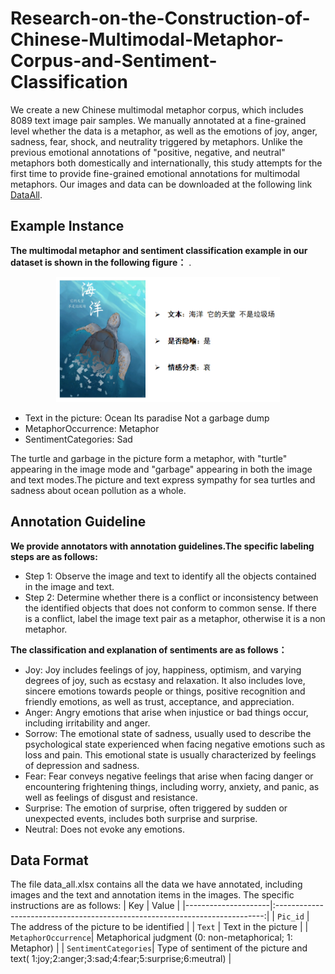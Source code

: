 # Research-on-the-Construction-of-Chinese-Multimodal-Metaphor-Corpus-and-Sentiment-Classification
We create a new Chinese multimodal metaphor corpus, which includes 8089 text image pair samples. 
We manually annotated at a fine-grained level whether the data is a metaphor, as well as the emotions of joy, anger, sadness, fear, shock, and neutrality triggered by metaphors. 
Unlike the previous emotional annotations of "positive, negative, and neutral" metaphors both domestically and internationally, this study attempts for the first time to provide fine-grained emotional annotations for multimodal metaphors.
Our images and data can be downloaded at the following link [DataAll](https://www.kaggle.com/datasets/liuyuxi718/chinese-multimodal-metaphor-and-sentiment-corpus).

## Example Instance
**The multimodal metaphor and sentiment classification example in our dataset is shown in the following figure：**
.<div align='center'><img src='/example/example.png' width="358" height="200"></div>
+ Text in the picture: Ocean Its paradise Not a garbage dump
+ MetaphorOccurrence: Metaphor
+ SentimentCategories: Sad

The turtle and garbage in the picture form a metaphor, with "turtle" appearing in the image mode and "garbage" appearing in both the image and text modes.The picture and text express sympathy for sea turtles and sadness about ocean pollution as a whole.


## Annotation Guideline
**We provide annotators with annotation guidelines.The specific labeling steps are as follows:**
+ Step 1: Observe the image and text to identify all the objects contained in the image and text.
+ Step 2: Determine whether there is a conflict or inconsistency between the identified objects that does not conform to common sense. If there is a conflict, label the image text pair as a metaphor, otherwise it is a non metaphor.

**The classification and explanation of sentiments are as follows：**
+ Joy: Joy includes feelings of joy, happiness, optimism, and varying degrees of joy, such as ecstasy and relaxation. It also includes love, sincere emotions towards people or things, positive recognition and friendly emotions, as well as trust, acceptance, and appreciation.
+ Anger: Angry emotions that arise when injustice or bad things occur, including irritability and anger.
+ Sorrow: The emotional state of sadness, usually used to describe the psychological state experienced when facing negative emotions such as loss and pain. This emotional state is usually characterized by feelings of depression and sadness.
+ Fear: Fear conveys negative feelings that arise when facing danger or encountering frightening things, including worry, anxiety, and panic, as well as feelings of disgust and resistance.
+ Surprise: The emotion of surprise, often triggered by sudden or unexpected events, includes both surprise and surprise.
+ Neutral: Does not evoke any emotions.

## Data Format
The file data_all.xlsx contains all the data we have annotated, including images and the text and annotation items in the images. The specific instructions are as follows:
| Key                 |                                    Value                                    |
|---------------------|:---------------------------------------------------------------------------:|
| `Pic_id`            |                The address of the picture to be identified                  |
| `Text`            |                Text in the picture                  |
| `MetaphorOccurrence`|           Metaphorical judgment (0: non-metaphorical; 1: Metaphor)          |
| `SentimentCategories`|      Type of sentiment of the picture and text( 1:joy;2:anger;3:sad;4:fear;5:surprise;6:meutral)       |
